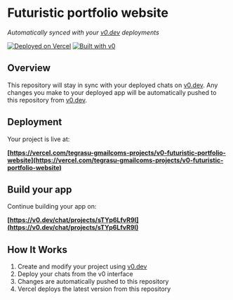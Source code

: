 # Futuristic portfolio website

*Automatically synced with your [v0.dev](https://v0.dev) deployments*

[![Deployed on Vercel](https://img.shields.io/badge/Deployed%20on-Vercel-black?style=for-the-badge&logo=vercel)](https://vercel.com/tegrasu-gmailcoms-projects/v0-futuristic-portfolio-website)
[![Built with v0](https://img.shields.io/badge/Built%20with-v0.dev-black?style=for-the-badge)](https://v0.dev/chat/projects/sTYp6LfvR9I)

## Overview

This repository will stay in sync with your deployed chats on [v0.dev](https://v0.dev).
Any changes you make to your deployed app will be automatically pushed to this repository from [v0.dev](https://v0.dev).

## Deployment

Your project is live at:

**[https://vercel.com/tegrasu-gmailcoms-projects/v0-futuristic-portfolio-website](https://vercel.com/tegrasu-gmailcoms-projects/v0-futuristic-portfolio-website)**

## Build your app

Continue building your app on:

**[https://v0.dev/chat/projects/sTYp6LfvR9I](https://v0.dev/chat/projects/sTYp6LfvR9I)**

## How It Works

1. Create and modify your project using [v0.dev](https://v0.dev)
2. Deploy your chats from the v0 interface
3. Changes are automatically pushed to this repository
4. Vercel deploys the latest version from this repository